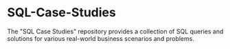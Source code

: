 # SQL-Case-Studies
The "SQL Case Studies" repository provides a collection of SQL queries and solutions for various real-world business scenarios and problems.
